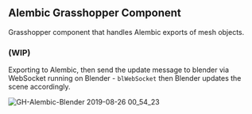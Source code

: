 ## Alembic Grasshopper Component


Grasshopper component that handles Alembic exports of mesh objects.


### (WIP)

Exporting to Alembic, then send the update message to blender via WebSocket running on Blender - `blWebSocket` then Blender updates the scene accordingly.

![GH-Alembic-Blender 2019-08-26 00_54_23](https://user-images.githubusercontent.com/317202/63657634-186af880-c79c-11e9-9f2e-b692915dfcf6.gif)

